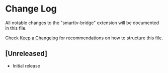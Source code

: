 # Change Log

All notable changes to the "smarttv-bridge" extension will be documented in this file.

Check [Keep a Changelog](http://keepachangelog.com/) for recommendations on how to structure this file.

## [Unreleased]

- Initial release